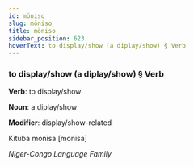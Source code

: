 ```yaml
---
id: möniso
slug: möniso
title: möniso
sidebar_position: 623
hoverText: to display/show (a diplay/show) § Verb
---
```


### to display/show (a diplay/show) § Verb

**Verb**: to display/show

**Noun**: a diplay/show

**Modifier**: display/show-related

Kituba monisa [monisa]

*Niger-Congo Language Family*